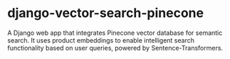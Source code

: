 # django-vector-search-pinecone
A Django web app that integrates Pinecone vector database for semantic search. It uses product embeddings to enable intelligent search functionality based on user queries, powered by Sentence-Transformers.
